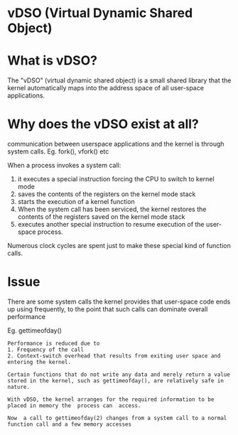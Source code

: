 vDSO (Virtual Dynamic Shared Object)
======================================

What is vDSO?
==============

The  "vDSO" (virtual dynamic shared object) is a small shared library that the kernel automatically maps
into the address space of all user-space applications.

Why does the vDSO exist at all?
================================

communication between userspace applications and the kernel is through system calls.
Eg. fork(), vfork() etc

When a process invokes a system call:

1. it executes a special instruction forcing the CPU to switch to kernel mode
2. saves the contents of the registers on the kernel mode stack
3. starts the execution of a kernel function
4. When the system call has been serviced, the kernel restores the contents of the registers saved on the kernel mode stack
5. executes another special instruction to resume execution of the user-space process.

Numerous clock cycles are spent just to make these special kind of function calls.


Issue
=============

There are some system calls the kernel provides that user-space code ends up using frequently, to the point that such calls can dominate overall performance

Eg. gettimeofday()

	Performance is reduced due to 
	1. Frequency of the call
	2. Context-switch overhead that results from exiting user space and entering the kernel.

	Certain functions that do not write any data and merely return a value stored in the kernel, such as gettimeofday(), are relatively safe in nature.

	With vDSO, the kernel arranges for the required information to be placed in memory the  process can  access.

	Now  a call to gettimeofday(2) changes from a system call to a normal function call and a few memory accesses

